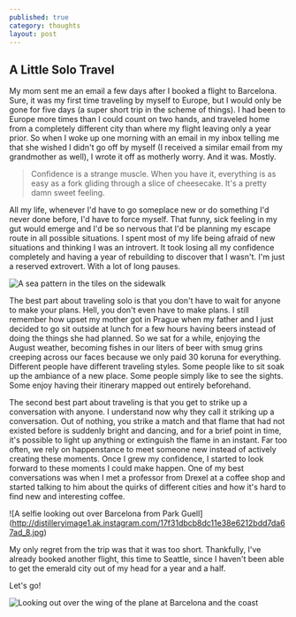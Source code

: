 ```yaml
---
published: true
category: thoughts
layout: post
---
```


## A Little Solo Travel

My mom sent me an email a few days after I booked a flight to Barcelona. Sure, it was my first time traveling  by myself to Europe, but I would only be gone for five days (a super short trip in the scheme of things). I had been to Europe more times than I could count on two hands, and traveled home from a completely different city than where my flight leaving only a year prior. So when I woke up one morning with an email in my inbox telling me that she wished I didn't go off by myself (I received a similar email from my grandmother as well), I wrote it off as motherly worry. And it was. Mostly.

>Confidence is a strange muscle. When you have it, everything is as easy as a fork gliding through a slice of cheesecake. It's a pretty damn sweet feeling. 

All my life, whenever I'd have to go someplace new or do something I'd never done before, I'd have to force myself. That funny, sick feeling in my gut would emerge and I'd be so nervous that I'd be planning my escape route in all possible situations. I spent most of my life being afraid of new situations and thinking I was an introvert. It took losing all my confidence completely and having a year of rebuilding to discover that I wasn't. I'm just a reserved extrovert. With a lot of long pauses.

![A sea pattern in the tiles on the sidewalk](http://distilleryimage9.ak.instagram.com/744ae5b0b77211e3a9cb127110f29a31_8.jpg)

The best part about traveling solo is that you don't have to wait for anyone to make your plans. Hell, you don't even have to make plans. I still remember how upset my mother got in Prague when my father and I just decided to go sit outside at lunch for a few hours having beers instead of doing the things she had planned. So we sat for a while, enjoying the August weather, becoming fishes in our liters of beer with smug grins creeping across our faces because we only paid 30 koruna for everything. Different people have different traveling styles. Some people like to sit soak up the ambiance of a new place. Some people simply like to see the sights. Some enjoy having their itinerary mapped out entirely beforehand.

The second best part about traveling is that you get to strike up a conversation with anyone. I understand now why they call it striking up a conversation. Out of nothing, you strike a match and that flame that had not existed before is suddenly bright and dancing, and for a brief point in time, it's possible to light up anything or extinguish the flame in an instant. Far too often, we rely on happenstance to meet someone new instead of actively creating these moments. Once I grew my confidence, I started to look forward to these moments I could make happen. One of my best conversations was when I met a professor from Drexel at a coffee shop and started talking to him about the quirks of different cities and how it's hard to find new and interesting coffee.

![A selfie looking out over Barcelona from Park Guell] (http://distilleryimage1.ak.instagram.com/17f31dbcb8dc11e38e6212bdd7da67ad_8.jpg)

My only regret from the trip was that it was too short. Thankfully, I've already booked another flight, this time to Seattle, since I haven't been able to get the emerald city out of my head for a year and a half.

Let's go!

![Looking out over the wing of the plane at Barcelona and the coast](http://distilleryimage0.ak.instagram.com/7382750ab9cd11e38efb0a406416de40_8.jpg)